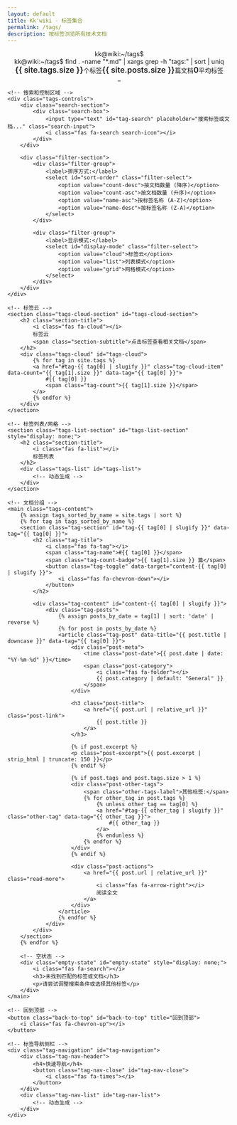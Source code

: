 ```yaml
---
layout: default
title: Kk'wiki - 标签集合
permalink: /tags/
description: 按标签浏览所有技术文档
---
```


<div class="tags-page">
    <!-- 标签页头部 -->
    <header class="tags-header">
        <div class="tags-terminal">
            <div class="terminal-header">
                <div class="terminal-buttons">
                    <span class="btn-close"></span>
                    <span class="btn-minimize"></span>
                    <span class="btn-maximize"></span>
                </div>
                <div class="terminal-title">kk@wiki:~/tags$</div>
            </div>
            <div class="terminal-body">
                <div class="terminal-line">
                    <span class="prompt">kk@wiki:~/tags$</span>
                    <span class="command typed-text">find . -name "*.md" | xargs grep -h "tags:" | sort | uniq</span>
                </div>
                <div class="tags-stats">
                    <div class="stat-item">
                        <i class="fas fa-tags"></i>
                        <span class="stat-value">{{ site.tags.size }}</span>
                        <span class="stat-label">个标签</span>
                    </div>
                    <div class="stat-item">
                        <i class="fas fa-file-alt"></i>
                        <span class="stat-value">{{ site.posts.size }}</span>
                        <span class="stat-label">篇文档</span>
                    </div>
                    <div class="stat-item">
                        <i class="fas fa-chart-bar"></i>
                        <span class="stat-value" id="avg-tags">0</span>
                        <span class="stat-label">平均标签</span>
                    </div>
                </div>
                <div class="cursor-blink">_</div>
            </div>
        </div>
    </header>

    <!-- 搜索和控制区域 -->
    <div class="tags-controls">
        <div class="search-section">
            <div class="search-box">
                <input type="text" id="tag-search" placeholder="搜索标签或文档..." class="search-input">
                <i class="fas fa-search search-icon"></i>
            </div>
        </div>

        <div class="filter-section">
            <div class="filter-group">
                <label>排序方式:</label>
                <select id="sort-order" class="filter-select">
                    <option value="count-desc">按文档数量 (降序)</option>
                    <option value="count-asc">按文档数量 (升序)</option>
                    <option value="name-asc">按标签名称 (A-Z)</option>
                    <option value="name-desc">按标签名称 (Z-A)</option>
                </select>
            </div>

            <div class="filter-group">
                <label>显示模式:</label>
                <select id="display-mode" class="filter-select">
                    <option value="cloud">标签云</option>
                    <option value="list">列表模式</option>
                    <option value="grid">网格模式</option>
                </select>
            </div>
        </div>
    </div>

    <!-- 标签云 -->
    <section class="tags-cloud-section" id="tags-cloud-section">
        <h2 class="section-title">
            <i class="fas fa-cloud"></i>
            标签云
            <span class="section-subtitle">点击标签查看相关文档</span>
        </h2>
        <div class="tags-cloud" id="tags-cloud">
            {% for tag in site.tags %}
            <a href="#tag-{{ tag[0] | slugify }}" class="tag-cloud-item" data-count="{{ tag[1].size }}" data-tag="{{ tag[0] }}">
                #{{ tag[0] }}
                <span class="tag-count">{{ tag[1].size }}</span>
            </a>
            {% endfor %}
        </div>
    </section>

    <!-- 标签列表/网格 -->
    <section class="tags-list-section" id="tags-list-section" style="display: none;">
        <h2 class="section-title">
            <i class="fas fa-list"></i>
            标签列表
        </h2>
        <div class="tags-list" id="tags-list">
            <!-- 动态生成 -->
        </div>
    </section>

    <!-- 文档分组 -->
    <main class="tags-content">
        {% assign tags_sorted_by_name = site.tags | sort %}
        {% for tag in tags_sorted_by_name %}
        <section class="tag-section" id="tag-{{ tag[0] | slugify }}" data-tag="{{ tag[0] }}">
            <h2 class="tag-title">
                <i class="fas fa-tag"></i>
                <span class="tag-name">#{{ tag[0] }}</span>
                <span class="tag-count-badge">{{ tag[1].size }} 篇</span>
                <button class="tag-toggle" data-target="content-{{ tag[0] | slugify }}">
                    <i class="fas fa-chevron-down"></i>
                </button>
            </h2>

            <div class="tag-content" id="content-{{ tag[0] | slugify }}">
                <div class="tag-posts">
                    {% assign posts_by_date = tag[1] | sort: 'date' | reverse %}
                    {% for post in posts_by_date %}
                    <article class="tag-post" data-title="{{ post.title | downcase }}" data-tag="{{ tag[0] }}">
                        <div class="post-meta">
                            <time class="post-date">{{ post.date | date: "%Y-%m-%d" }}</time>
                            <span class="post-category">
                                <i class="fas fa-folder"></i>
                                {{ post.category | default: "General" }}
                            </span>
                        </div>

                        <h3 class="post-title">
                            <a href="{{ post.url | relative_url }}" class="post-link">
                                {{ post.title }}
                            </a>
                        </h3>

                        {% if post.excerpt %}
                        <p class="post-excerpt">{{ post.excerpt | strip_html | truncate: 150 }}</p>
                        {% endif %}

                        {% if post.tags and post.tags.size > 1 %}
                        <div class="post-other-tags">
                            <span class="other-tags-label">其他标签:</span>
                            {% for other_tag in post.tags %}
                                {% unless other_tag == tag[0] %}
                                <a href="#tag-{{ other_tag | slugify }}" class="other-tag" data-tag="{{ other_tag }}">
                                    #{{ other_tag }}
                                </a>
                                {% endunless %}
                            {% endfor %}
                        </div>
                        {% endif %}

                        <div class="post-actions">
                            <a href="{{ post.url | relative_url }}" class="read-more">
                                <i class="fas fa-arrow-right"></i>
                                阅读全文
                            </a>
                        </div>
                    </article>
                    {% endfor %}
                </div>
            </div>
        </section>
        {% endfor %}

        <!-- 空状态 -->
        <div class="empty-state" id="empty-state" style="display: none;">
            <i class="fas fa-search"></i>
            <h3>未找到匹配的标签或文档</h3>
            <p>请尝试调整搜索条件或选择其他标签</p>
        </div>
    </main>

    <!-- 回到顶部 -->
    <button class="back-to-top" id="back-to-top" title="回到顶部">
        <i class="fas fa-chevron-up"></i>
    </button>

    <!-- 标签导航侧栏 -->
    <div class="tag-navigation" id="tag-navigation">
        <div class="tag-nav-header">
            <h4>快速导航</h4>
            <button class="tag-nav-close" id="tag-nav-close">
                <i class="fas fa-times"></i>
            </button>
        </div>
        <div class="tag-nav-list" id="tag-nav-list">
            <!-- 动态生成 -->
        </div>
    </div>
</div>

<!-- 标签页面样式 -->
<style>
.tags-page {
    max-width: 1200px;
    margin: 0 auto;
    padding: var(--spacing-xl) var(--spacing-lg);
    position: relative;
}

/* 标签页头部 */
.tags-header {
    margin-bottom: var(--spacing-xl);
}

.tags-terminal {
    background: var(--bg-card);
    border-radius: 8px;
    border: 1px solid var(--border-secondary);
    overflow: hidden;
    box-shadow: var(--shadow-md);
}

.tags-stats {
    display: flex;
    gap: var(--spacing-lg);
    margin: var(--spacing-md) 0;
    justify-content: center;
    flex-wrap: wrap;
}

.stat-item {
    display: flex;
    align-items: center;
    gap: var(--spacing-xs);
    color: var(--text-secondary);
    font-family: var(--font-mono);
    font-size: 0.875rem;
}

.stat-value {
    color: var(--accent-green);
    font-weight: 600;
    font-size: 1.1rem;
}

/* 控制区域 */
.tags-controls {
    background: var(--bg-card);
    border: 1px solid var(--border-secondary);
    border-radius: 8px;
    padding: var(--spacing-lg);
    margin-bottom: var(--spacing-xl);
    display: flex;
    gap: var(--spacing-lg);
    flex-wrap: wrap;
    align-items: end;
}

.search-section,
.filter-section {
    flex: 1;
    min-width: 250px;
}

.filter-section {
    display: flex;
    gap: var(--spacing-md);
    flex-wrap: wrap;
}

/* 搜索框样式 */
.search-box {
    position: relative;
    display: flex;
    align-items: center;
}

.search-input {
    width: 100%;
    background: var(--bg-secondary);
    border: 1px solid var(--border-secondary);
    color: var(--text-primary);
    padding: var(--spacing-sm) var(--spacing-md);
    padding-right: 2.5rem;
    border-radius: 6px;
    font-size: 0.9rem;
    transition: var(--transition-fast);
    font-family: var(--font-primary);
}

.search-input:focus {
    outline: none;
    border-color: var(--accent-green);
    box-shadow: 0 0 0 2px rgba(0, 255, 136, 0.2);
}

.search-input::placeholder {
    color: var(--text-muted);
}

.search-icon {
    position: absolute;
    right: var(--spacing-md);
    color: var(--text-muted);
    pointer-events: none;
}

.filter-group {
    display: flex;
    flex-direction: column;
    gap: var(--spacing-xs);
    min-width: 150px;
}

.filter-group label {
    color: var(--text-secondary);
    font-size: 0.875rem;
    font-weight: 500;
}

.filter-select {
    background: var(--bg-secondary);
    border: 1px solid var(--border-secondary);
    color: var(--text-primary);
    padding: var(--spacing-sm);
    border-radius: 4px;
    font-size: 0.875rem;
    transition: var(--transition-fast);
}

.filter-select:focus {
    outline: none;
    border-color: var(--accent-green);
    box-shadow: 0 0 0 2px rgba(0, 255, 136, 0.2);
}

/* 区域标题 */
.section-title {
    display: flex;
    align-items: center;
    gap: var(--spacing-sm);
    font-size: 1.5rem;
    color: var(--text-primary);
    margin-bottom: var(--spacing-lg);
    padding-bottom: var(--spacing-sm);
    border-bottom: 2px solid var(--border-secondary);
}

.section-title i {
    color: var(--accent-green);
}

.section-subtitle {
    margin-left: auto;
    font-size: 0.875rem;
    color: var(--text-muted);
    font-weight: normal;
}

/* 标签云 */
.tags-cloud {
    display: flex;
    flex-wrap: wrap;
    gap: var(--spacing-sm);
    margin-bottom: var(--spacing-xl);
    align-items: center;
}

.tag-cloud-item {
    display: inline-flex;
    align-items: center;
    gap: var(--spacing-xs);
    background: var(--bg-secondary);
    color: var(--text-secondary);
    text-decoration: none;
    padding: var(--spacing-xs) var(--spacing-sm);
    border-radius: 20px;
    border: 1px solid var(--border-secondary);
    font-size: 0.875rem;
    font-family: var(--font-mono);
    transition: var(--transition-fast);
    position: relative;
}

.tag-cloud-item:hover {
    color: var(--accent-green);
    border-color: var(--accent-green);
    background: rgba(0, 255, 136, 0.1);
    transform: translateY(-2px);
}

.tag-count {
    background: var(--bg-tertiary);
    color: var(--text-muted);
    font-size: 0.75rem;
    padding: 2px 6px;
    border-radius: 10px;
    margin-left: var(--spacing-xs);
}

/* 动态标签云大小 */
.tag-cloud-item[data-count="1"] { font-size: 0.8rem; }
.tag-cloud-item[data-count="2"] { font-size: 0.85rem; }
.tag-cloud-item[data-count="3"] { font-size: 0.9rem; }
.tag-cloud-item[data-count="4"],
.tag-cloud-item[data-count="5"] { font-size: 0.95rem; }
.tag-cloud-item[data-count="6"],
.tag-cloud-item[data-count="7"],
.tag-cloud-item[data-count="8"] { font-size: 1rem; }
.tag-cloud-item[data-count="9"],
.tag-cloud-item[data-count="10"] { font-size: 1.05rem; }

/* 高频标签特殊样式 */
.tag-cloud-item[data-count="6"],
.tag-cloud-item[data-count="7"],
.tag-cloud-item[data-count="8"] {
    color: var(--accent-blue);
    border-color: var(--accent-blue);
}

.tag-cloud-item[data-count="9"],
.tag-cloud-item[data-count="10"] {
    color: var(--accent-green);
    border-color: var(--accent-green);
    font-weight: 600;
}

/* 标签列表模式 */
.tags-list {
    display: grid;
    gap: var(--spacing-md);
}

.tag-list-item {
    background: var(--bg-secondary);
    border: 1px solid var(--border-secondary);
    border-radius: 8px;
    padding: var(--spacing-md);
    display: flex;
    align-items: center;
    justify-content: space-between;
    transition: var(--transition-fast);
    text-decoration: none;
    color: var(--text-primary);
}

.tag-list-item:hover {
    border-color: var(--accent-green);
    background: rgba(0, 255, 136, 0.1);
}

.tag-list-name {
    font-family: var(--font-mono);
    font-weight: 500;
}

.tag-list-count {
    background: var(--accent-green);
    color: var(--bg-primary);
    padding: var(--spacing-xs) var(--spacing-sm);
    border-radius: 12px;
    font-size: 0.8rem;
    font-family: var(--font-mono);
}

/* 标签区域 */
.tag-section {
    margin-bottom: var(--spacing-xl);
    scroll-margin-top: 80px;
}

.tag-title {
    display: flex;
    align-items: center;
    gap: var(--spacing-sm);
    font-size: 1.3rem;
    color: var(--text-primary);
    margin-bottom: var(--spacing-lg);
    padding: var(--spacing-md) 0;
    border-bottom: 2px solid var(--border-secondary);
    cursor: pointer;
    user-select: none;
}

.tag-title:hover {
    color: var(--accent-green);
}

.tag-name {
    color: var(--accent-blue);
    font-family: var(--font-mono);
}

.tag-count-badge {
    margin-left: auto;
    background: var(--bg-tertiary);
    color: var(--text-muted);
    font-size: 0.8rem;
    padding: var(--spacing-xs) var(--spacing-sm);
    border-radius: 12px;
    font-family: var(--font-mono);
}

.tag-toggle {
    background: none;
    border: none;
    color: var(--text-secondary);
    font-size: 1rem;
    cursor: pointer;
    transition: var(--transition-fast);
    padding: var(--spacing-xs);
    border-radius: 4px;
}

.tag-toggle:hover {
    color: var(--accent-green);
    background: var(--bg-hover);
}

.tag-toggle.collapsed i {
    transform: rotate(-90deg);
}

.tag-content {
    transition: var(--transition-normal);
    overflow: hidden;
}

.tag-content.collapsed {
    max-height: 0;
    margin: 0;
    padding: 0;
}

/* 文章列表 */
.tag-posts {
    display: grid;
    gap: var(--spacing-md);
}

.tag-post {
    background: var(--bg-card);
    border: 1px solid var(--border-secondary);
    border-radius: 8px;
    padding: var(--spacing-lg);
    transition: var(--transition-normal);
    position: relative;
}

.tag-post:hover {
    border-color: var(--accent-green);
    transform: translateY(-2px);
    box-shadow: var(--shadow-md);
}

.tag-post .post-meta {
    display: flex;
    align-items: center;
    gap: var(--spacing-md);
    margin-bottom: var(--spacing-sm);
    font-size: 0.875rem;
}

.tag-post .post-date {
    color: var(--text-muted);
    font-family: var(--font-mono);
    background: var(--bg-secondary);
    padding: var(--spacing-xs) var(--spacing-sm);
    border-radius: 4px;
}

.tag-post .post-category {
    color: var(--accent-blue);
    display: flex;
    align-items: center;
    gap: var(--spacing-xs);
}

.tag-post .post-title {
    margin: var(--spacing-sm) 0;
    font-size: 1.1rem;
    line-height: 1.4;
}

.tag-post .post-link {
    color: var(--text-primary);
    text-decoration: none;
    transition: var(--transition-fast);
}

.tag-post .post-link:hover {
    color: var(--accent-green);
}

.tag-post .post-excerpt {
    color: var(--text-secondary);
    font-size: 0.9rem;
    line-height: 1.5;
    margin: var(--spacing-sm) 0;
}

.tag-post .post-other-tags {
    display: flex;
    align-items: center;
    gap: var(--spacing-xs);
    margin: var(--spacing-sm) 0;
    flex-wrap: wrap;
}

.other-tags-label {
    color: var(--text-muted);
    font-size: 0.8rem;
    margin-right: var(--spacing-xs);
}

.other-tag {
    background: var(--bg-tertiary);
    color: var(--text-muted);
    text-decoration: none;
    font-size: 0.75rem;
    padding: var(--spacing-xs) var(--spacing-sm);
    border-radius: 12px;
    font-family: var(--font-mono);
    transition: var(--transition-fast);
}

.other-tag:hover {
    color: var(--accent-blue);
    background: rgba(0, 212, 255, 0.1);
}

.tag-post .post-actions {
    margin-top: var(--spacing-md);
    display: flex;
    justify-content: flex-end;
}

.tag-post .read-more {
    display: inline-flex;
    align-items: center;
    gap: var(--spacing-xs);
    color: var(--accent-green);
    text-decoration: none;
    font-size: 0.875rem;
    font-weight: 500;
    transition: var(--transition-fast);
}

.tag-post .read-more:hover {
    color: var(--accent-blue);
    transform: translateX(4px);
}

/* 空状态 */
.empty-state {
    text-align: center;
    padding: var(--spacing-xl);
    color: var(--text-muted);
}

.empty-state i {
    font-size: 3rem;
    margin-bottom: var(--spacing-md);
    color: var(--text-secondary);
}

.empty-state h3 {
    color: var(--text-secondary);
    margin-bottom: var(--spacing-sm);
}

/* 回到顶部按钮 */
.back-to-top {
    position: fixed;
    bottom: 2rem;
    right: 2rem;
    background: var(--accent-green);
    color: var(--bg-primary);
    border: none;
    width: 50px;
    height: 50px;
    border-radius: 50%;
    cursor: pointer;
    opacity: 0;
    transform: translateY(20px);
    transition: var(--transition-normal);
    z-index: 1000;
    box-shadow: var(--shadow-lg);
}

.back-to-top.visible {
    opacity: 1;
    transform: translateY(0);
}

.back-to-top:hover {
    background: var(--accent-blue);
    transform: translateY(-2px);
}

/* 标签导航侧栏 */
.tag-navigation {
    position: fixed;
    top: 50%;
    right: -300px;
    transform: translateY(-50%);
    width: 280px;
    max-height: 60vh;
    background: var(--bg-card);
    border: 1px solid var(--border-secondary);
    border-radius: 8px;
    box-shadow: var(--shadow-lg);
    z-index: 1001;
    transition: right var(--transition-normal);
    overflow: hidden;
}

.tag-navigation.show {
    right: 2rem;
}

.tag-nav-header {
    display: flex;
    align-items: center;
    justify-content: space-between;
    padding: var(--spacing-md);
    background: var(--bg-secondary);
    border-bottom: 1px solid var(--border-secondary);
}

.tag-nav-header h4 {
    color: var(--text-primary);
    margin: 0;
}

.tag-nav-close {
    background: none;
    border: none;
    color: var(--text-secondary);
    cursor: pointer;
    padding: var(--spacing-xs);
    border-radius: 4px;
    transition: var(--transition-fast);
}

.tag-nav-close:hover {
    color: var(--accent-red);
    background: var(--bg-hover);
}

.tag-nav-list {
    padding: var(--spacing-sm);
    max-height: calc(60vh - 60px);
    overflow-y: auto;
}

.tag-nav-item {
    display: block;
    color: var(--text-secondary);
    text-decoration: none;
    padding: var(--spacing-xs) var(--spacing-sm);
    border-radius: 4px;
    margin-bottom: 2px;
    font-size: 0.875rem;
    transition: var(--transition-fast);
}

.tag-nav-item:hover {
    color: var(--accent-green);
    background: var(--bg-hover);
}

.tag-nav-item.active {
    color: var(--accent-green);
    background: rgba(0, 255, 136, 0.1);
}

/* 亮色主题适配 */
html.light .tags-terminal {
    background: var(--bg-card);
    border: 1px solid var(--border-primary);
}

html.light .tags-controls {
    background: var(--bg-card);
    border: 1px solid var(--border-primary);
}

html.light .tag-post {
    background: var(--bg-card);
    border: 1px solid var(--border-primary);
    box-shadow: var(--shadow-sm);
}

html.light .tag-post:hover {
    box-shadow: var(--shadow-md);
}

html.light .search-input,
html.light .filter-select {
    background: var(--bg-primary);
    border: 1px solid var(--border-primary);
}

html.light .tag-navigation {
    background: var(--bg-card);
    border: 1px solid var(--border-primary);
}

/* 响应式设计 */
@media (max-width: 768px) {
    .tags-page {
        padding: var(--spacing-lg) var(--spacing-md);
    }

    .tags-controls {
        flex-direction: column;
        gap: var(--spacing-md);
    }

    .filter-section {
        flex-direction: column;
        gap: var(--spacing-sm);
    }

    .tags-stats {
        gap: var(--spacing-md);
    }

    .stat-item {
        font-size: 0.8rem;
    }

    .tag-title {
        font-size: 1.2rem;
        flex-wrap: wrap;
    }

    .tag-count-badge {
        margin-left: 0;
        margin-top: var(--spacing-xs);
    }

    .tag-post {
        padding: var(--spacing-md);
    }

    .tag-post .post-meta {
        flex-direction: column;
        align-items: flex-start;
        gap: var(--spacing-xs);
    }

    .tags-cloud {
        gap: var(--spacing-xs);
    }

    .tag-cloud-item {
        font-size: 0.8rem !important;
    }

    .tag-navigation {
        right: -100%;
        width: calc(100vw - 2rem);
        max-width: 320px;
    }

    .tag-navigation.show {
        right: 1rem;
    }
}

@media (max-width: 480px) {
    .back-to-top {
        width: 45px;
        height: 45px;
        bottom: 1rem;
        right: 1rem;
    }

    .section-title {
        font-size: 1.3rem;
        flex-wrap: wrap;
    }

    .section-subtitle {
        margin-left: 0;
        margin-top: var(--spacing-xs);
        width: 100%;
    }

    .tag-post .post-other-tags {
        flex-direction: column;
        align-items: flex-start;
        gap: var(--spacing-xs);
    }
}
</style>

<!-- 标签页面脚本 -->
<script>
document.addEventListener('DOMContentLoaded', function() {
    initTagsPage();
});

function initTagsPage() {
    // 初始化搜索功能
    setupTagSearch();

    // 初始化筛选功能
    setupTagFilters();

    // 初始化标签折叠
    setupTagToggle();

    // 初始化回到顶部
    setupBackToTop();

    // 初始化显示模式切换
    setupDisplayMode();

    // 初始化标签导航
    setupTagNavigation();

    // 计算平均标签数
    calculateAverageTags();

    // 初始化标签云大小
    initTagCloudSizes();
}

function setupTagSearch() {
    const searchInput = document.getElementById('tag-search');
    if (!searchInput) return;

    searchInput.addEventListener('input', function() {
        const query = this.value.toLowerCase().trim();
        filterContent(query);
    });
}

function setupTagFilters() {
    const sortOrder = document.getElementById('sort-order');

    if (sortOrder) {
        sortOrder.addEventListener('change', function() {
            sortTags(this.value);
        });
    }
}

function setupDisplayMode() {
    const displayMode = document.getElementById('display-mode');
    const cloudSection = document.getElementById('tags-cloud-section');
    const listSection = document.getElementById('tags-list-section');

    if (!displayMode) return;

    displayMode.addEventListener('change', function() {
        const mode = this.value;

        switch(mode) {
            case 'cloud':
                cloudSection.style.display = 'block';
                listSection.style.display = 'none';
                break;
            case 'list':
            case 'grid':
                cloudSection.style.display = 'none';
                listSection.style.display = 'block';
                generateTagsList(mode);
                break;
        }
    });
}

function generateTagsList(mode) {
    const tagsList = document.getElementById('tags-list');
    const tagSections = document.querySelectorAll('.tag-section');

    let html = '';
    const className = mode === 'grid' ? 'tags-grid' : 'tags-list';

    tagSections.forEach(section => {
        const tag = section.getAttribute('data-tag');
        const count = section.querySelectorAll('.tag-post').length;

        html += `
            <a href="#tag-${tag.replace(/\s+/g, '-').toLowerCase()}" class="tag-list-item">
                <span class="tag-list-name">#${tag}</span>
                <span class="tag-list-count">${count}</span>
            </a>
        `;
    });

    tagsList.className = className;
    tagsList.innerHTML = html;

    if (mode === 'grid') {
        tagsList.style.gridTemplateColumns = 'repeat(auto-fill, minmax(250px, 1fr))';
    }
}

function filterContent(query) {
    const tagSections = document.querySelectorAll('.tag-section');
    const tagCloudItems = document.querySelectorAll('.tag-cloud-item');
    const emptyState = document.getElementById('empty-state');

    let visibleCount = 0;

    // 筛选标签区域
    tagSections.forEach(section => {
        const tag = section.getAttribute('data-tag').toLowerCase();
        const posts = section.querySelectorAll('.tag-post');
        let sectionVisible = false;

        if (!query || tag.includes(query)) {
            section.style.display = 'block';
            sectionVisible = true;
            visibleCount++;
        } else {
            // 检查该标签下的文章标题
            posts.forEach(post => {
                const title = post.getAttribute('data-title');
                if (title.includes(query)) {
                    section.style.display = 'block';
                    sectionVisible = true;
                    visibleCount++;
                }
            });

            if (!sectionVisible) {
                section.style.display = 'none';
            }
        }
    });

    // 筛选标签云
    tagCloudItems.forEach(item => {
        const tag = item.getAttribute('data-tag').toLowerCase();
        if (!query || tag.includes(query)) {
            item.style.display = 'inline-flex';
        } else {
            item.style.display = 'none';
        }
    });

    // 显示空状态
    emptyState.style.display = visibleCount === 0 ? 'block' : 'none';
}

function sortTags(order) {
    const tagsContent = document.querySelector('.tags-content');
    const tagSections = Array.from(document.querySelectorAll('.tag-section'));

    tagSections.sort((a, b) => {
        const tagA = a.getAttribute('data-tag');
        const tagB = b.getAttribute('data-tag');
        const countA = a.querySelectorAll('.tag-post').length;
        const countB = b.querySelectorAll('.tag-post').length;

        switch(order) {
            case 'count-desc':
                return countB - countA;
            case 'count-asc':
                return countA - countB;
            case 'name-asc':
                return tagA.localeCompare(tagB);
            case 'name-desc':
                return tagB.localeCompare(tagA);
            default:
                return 0;
        }
    });

    // 重新排序DOM元素
    tagSections.forEach(section => {
        tagsContent.appendChild(section);
    });
}

function setupTagToggle() {
    const tagTitles = document.querySelectorAll('.tag-title');

    tagTitles.forEach(title => {
        title.addEventListener('click', function() {
            const toggle = this.querySelector('.tag-toggle');
            const targetId = toggle.getAttribute('data-target');
            const content = document.getElementById(targetId);

            if (content) {
                const isCollapsed = content.classList.contains('collapsed');

                if (isCollapsed) {
                    content.classList.remove('collapsed');
                    toggle.classList.remove('collapsed');
                } else {
                    content.classList.add('collapsed');
                    toggle.classList.add('collapsed');
                }
            }
        });
    });
}

function setupBackToTop() {
    const backToTopBtn = document.getElementById('back-to-top');
    if (!backToTopBtn) return;

    window.addEventListener('scroll', function() {
        if (window.pageYOffset > 300) {
            backToTopBtn.classList.add('visible');
        } else {
            backToTopBtn.classList.remove('visible');
        }
    });

    backToTopBtn.addEventListener('click', function() {
        window.scrollTo({
            top: 0,
            behavior: 'smooth'
        });
    });
}

function setupTagNavigation() {
    // 这个功能可以在需要时实现
    // 创建浮动的标签导航栏
    console.log('Tag navigation initialized');
}

function calculateAverageTags() {
    const avgElement = document.getElementById('avg-tags');
    if (!avgElement) return;

    const tagSections = document.querySelectorAll('.tag-section');
    const posts = document.querySelectorAll('.tag-post');

    if (posts.length === 0) {
        avgElement.textContent = '0';
        return;
    }

    // 简化计算：假设平均每篇文章有2-3个标签
    const averageTags = (tagSections.length / posts.length * 2.5).toFixed(1);
    avgElement.textContent = averageTags;
}

function initTagCloudSizes() {
    const cloudItems = document.querySelectorAll('.tag-cloud-item');

    cloudItems.forEach(item => {
        const count = parseInt(item.getAttribute('data-count'));

        // 根据文档数量动态设置字体大小和样式
        if (count >= 10) {
            item.style.fontSize = '1.1rem';
            item.style.fontWeight = '600';
        } else if (count >= 6) {
            item.style.fontSize = '1rem';
            item.style.fontWeight = '500';
        } else if (count >= 3) {
            item.style.fontSize = '0.9rem';
        } else {
            item.style.fontSize = '0.8rem';
        }
    });
}

// 平滑滚动到标签
document.querySelectorAll('a[href^="#tag-"]').forEach(link => {
    link.addEventListener('click', function(e) {
        e.preventDefault();
        const targetId = this.getAttribute('href').substring(1);
        const targetElement = document.getElementById(targetId);

        if (targetElement) {
            const offset = targetElement.offsetTop - 80;
            window.scrollTo({
                top: offset,
                behavior: 'smooth'
            });

            // 高亮目标标签
            targetElement.style.animation = 'highlight 2s ease-out';
            setTimeout(() => {
                targetElement.style.animation = '';
            }, 2000);
        }
    });
});

// 添加高亮动画
const style = document.createElement('style');
style.textContent = `
    @keyframes highlight {
        0% { background: transparent; }
        50% { background: rgba(0, 255, 136, 0.1); }
        100% { background: transparent; }
    }
`;
document.head.appendChild(style);
</script>